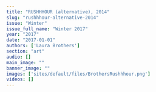 ```yaml
---
title: "RUSHHHOUR (alternative), 2014"
slug: "rushhhour-alternative-2014"
issue: "Winter"
issue_full_name: "Winter 2017"
year: "2017"
date: "2017-01-01"
authors: ['Laura Brothers']
section: "art"
audio: []
main_image: ""
banner_image: ""
images: ['sites/default/files/BrothersRushhhour.png']
videos: []
---
```

